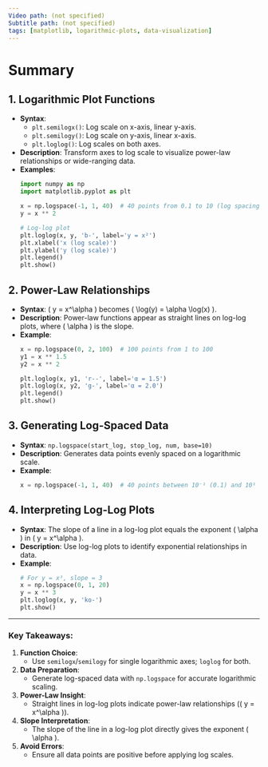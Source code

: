 ```yaml
---
Video path: (not specified)  
Subtitle path: (not specified)  
tags: [matplotlib, logarithmic-plots, data-visualization]  
---
```


# Summary

## 1. **Logarithmic Plot Functions**  
   - **Syntax**:  
     - `plt.semilogx()`: Log scale on x-axis, linear y-axis.  
     - `plt.semilogy()`: Log scale on y-axis, linear x-axis.  
     - `plt.loglog()`: Log scales on both axes.  
   - **Description**: Transform axes to log scale to visualize power-law relationships or wide-ranging data.  
   - **Examples**:  
     ```python  
     import numpy as np  
     import matplotlib.pyplot as plt  

     x = np.logspace(-1, 1, 40)  # 40 points from 0.1 to 10 (log spacing)  
     y = x ** 2  

     # Log-log plot  
     plt.loglog(x, y, 'b-', label='y = x²')  
     plt.xlabel('x (log scale)')  
     plt.ylabel('y (log scale)')  
     plt.legend()  
     plt.show()  
     ```

## 2. **Power-Law Relationships**  
   - **Syntax**: \( y = x^\alpha \) becomes \( \log(y) = \alpha \log(x) \).  
   - **Description**: Power-law functions appear as straight lines on log-log plots, where \( \alpha \) is the slope.  
   - **Example**:  
     ```python  
     x = np.logspace(0, 2, 100)  # 100 points from 1 to 100  
     y1 = x ** 1.5  
     y2 = x ** 2  

     plt.loglog(x, y1, 'r--', label='α = 1.5')  
     plt.loglog(x, y2, 'g-', label='α = 2.0')  
     plt.legend()  
     plt.show()  
     ```

## 3. **Generating Log-Spaced Data**  
   - **Syntax**: `np.logspace(start_log, stop_log, num, base=10)`  
   - **Description**: Generates data points evenly spaced on a logarithmic scale.  
   - **Example**:  
     ```python  
     x = np.logspace(-1, 1, 40)  # 40 points between 10⁻¹ (0.1) and 10¹ (10)  
     ```

## 4. **Interpreting Log-Log Plots**  
   - **Syntax**: The slope of a line in a log-log plot equals the exponent \( \alpha \) in \( y = x^\alpha \).  
   - **Description**: Use log-log plots to identify exponential relationships in data.  
   - **Example**:  
     ```python  
     # For y = x³, slope = 3  
     x = np.logspace(0, 1, 20)  
     y = x ** 3  
     plt.loglog(x, y, 'ko-')  
     plt.show()  
     ```

---

### Key Takeaways:  
1. **Function Choice**:  
   - Use `semilogx`/`semilogy` for single logarithmic axes; `loglog` for both.  
2. **Data Preparation**:  
   - Generate log-spaced data with `np.logspace` for accurate logarithmic scaling.  
3. **Power-Law Insight**:  
   - Straight lines in log-log plots indicate power-law relationships (\( y = x^\alpha \)).  
4. **Slope Interpretation**:  
   - The slope of the line in a log-log plot directly gives the exponent \( \alpha \).  
5. **Avoid Errors**:  
   - Ensure all data points are positive before applying log scales.  